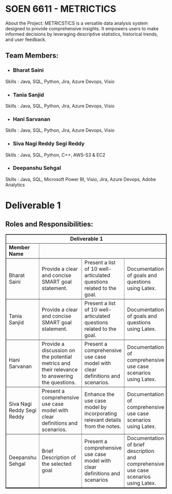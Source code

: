 # SOEN 6611 - METRICTICS

About the Project: METRICSTICS is a versatile data analysis system designed to provide comprehensive insights. It empowers users to make informed decisions by leveraging descriptive statistics, historical trends, and user feedback.

## Team Members:

- ### Bharat Saini 
Skills : Java, SQL, Python, Jira, Azure Devops, Visio <br>

- ### Tania Sanjid 
Skills : Java, SQL, Python, Jira, Azure Devops, Visio <br>

- ### Hani Sarvanan
Skills : Java, SQL, Python, Jira, Azure Devops, Visio<br>

- ### Siva Nagi Reddy	Segi Reddy
Skills : Java, SQL,	Python, C++, AWS-S3 & EC2 <br>

- ### Deepanshu Sehgal
Skills : Java, SQL, Microsoft Power BI, Visio, Jira, Azure Devops, Adobe Analytics <br>



# Deliverable 1

## Roles and Responsibilities:

<table border="2px solid">
<tbody border="1px solid">

<tr>
<td colspan="6" align="center"><b>Deliverable 1<b>
</tr>

<tr>
<td><b>Member Name<b></td>

</td>
</tr>
<tr>

<td> Bharat Saini </td>
<td> Provide a clear and concise SMART goal statement.</td>
<td>  Present a list of 10 well-articulated questions related to the goal.</td>
<td>  Documentation of goals and questions using Latex.</td>
</tr>

<td> Tania Sanjid </td>
<td> Provide a clear and concise SMART goal statement.</td>
<td>  Present a list of 10 well-articulated questions related to the goal.</td>
<td>  Documentation of goals and questions using Latex.</td>
</tr>

<td> Hani Sarvanan</td>
<td>  Provide a discussion on the potential metrics and their relevance to answering the questions.</td>
<td>  Present a comprehensive use case model with clear definitions and scenarios.</td>
<td>  Documentation of comprehensive use case scenarios using Latex. </td>
</tr>

<td> Siva Nagi Reddy Segi Reddy </td>
<td>  Present a comprehensive use case model with clear definitions and scenarios.</td>
<td>  Enhance the use case model by incorporating relevant details from the notes.</td>
<td>  Documentation of comprehensive use case scenarios using Latex. </td>
</tr>

<td> Deepanshu Sehgal </td>
<td>  Brief Description of the selected goal</td>
<td>  Present a comprehensive use case model with clear definitions and scenarios</td>
<td>  Documentation of brief description and comprehensive use case scenarios using Latex. </td>
</tr>

</tbody>
</table>
